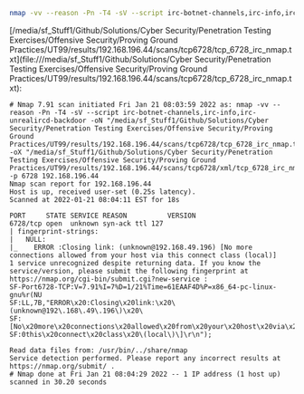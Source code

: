 ```bash
nmap -vv --reason -Pn -T4 -sV --script irc-botnet-channels,irc-info,irc-unrealircd-backdoor -oN "/media/sf_Stuff1/Github/Solutions/Cyber Security/Penetration Testing Exercises/Offensive Security/Proving Ground Practices/UT99/results/192.168.196.44/scans/tcp6728/tcp_6728_irc_nmap.txt" -oX "/media/sf_Stuff1/Github/Solutions/Cyber Security/Penetration Testing Exercises/Offensive Security/Proving Ground Practices/UT99/results/192.168.196.44/scans/tcp6728/xml/tcp_6728_irc_nmap.xml" -p 6728 192.168.196.44
```

[/media/sf_Stuff1/Github/Solutions/Cyber Security/Penetration Testing Exercises/Offensive Security/Proving Ground Practices/UT99/results/192.168.196.44/scans/tcp6728/tcp_6728_irc_nmap.txt](file:///media/sf_Stuff1/Github/Solutions/Cyber Security/Penetration Testing Exercises/Offensive Security/Proving Ground Practices/UT99/results/192.168.196.44/scans/tcp6728/tcp_6728_irc_nmap.txt):

```
# Nmap 7.91 scan initiated Fri Jan 21 08:03:59 2022 as: nmap -vv --reason -Pn -T4 -sV --script irc-botnet-channels,irc-info,irc-unrealircd-backdoor -oN "/media/sf_Stuff1/Github/Solutions/Cyber Security/Penetration Testing Exercises/Offensive Security/Proving Ground Practices/UT99/results/192.168.196.44/scans/tcp6728/tcp_6728_irc_nmap.txt" -oX "/media/sf_Stuff1/Github/Solutions/Cyber Security/Penetration Testing Exercises/Offensive Security/Proving Ground Practices/UT99/results/192.168.196.44/scans/tcp6728/xml/tcp_6728_irc_nmap.xml" -p 6728 192.168.196.44
Nmap scan report for 192.168.196.44
Host is up, received user-set (0.25s latency).
Scanned at 2022-01-21 08:04:11 EST for 18s

PORT     STATE SERVICE REASON          VERSION
6728/tcp open  unknown syn-ack ttl 127
| fingerprint-strings: 
|   NULL: 
|_    ERROR :Closing link: (unknown@192.168.49.196) [No more connections allowed from your host via this connect class (local)]
1 service unrecognized despite returning data. If you know the service/version, please submit the following fingerprint at https://nmap.org/cgi-bin/submit.cgi?new-service :
SF-Port6728-TCP:V=7.91%I=7%D=1/21%Time=61EAAF4D%P=x86_64-pc-linux-gnu%r(NU
SF:LL,7B,"ERROR\x20:Closing\x20link:\x20\(unknown@192\.168\.49\.196\)\x20\
SF:[No\x20more\x20connections\x20allowed\x20from\x20your\x20host\x20via\x2
SF:0this\x20connect\x20class\x20\(local\)\]\r\n");

Read data files from: /usr/bin/../share/nmap
Service detection performed. Please report any incorrect results at https://nmap.org/submit/ .
# Nmap done at Fri Jan 21 08:04:29 2022 -- 1 IP address (1 host up) scanned in 30.20 seconds

```
